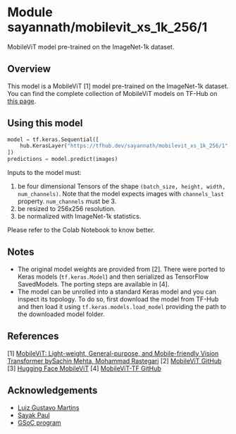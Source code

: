 # Module sayannath/mobilevit_xs_1k_256/1

MobileViT model pre-trained on the ImageNet-1k dataset.

<!-- asset-path: https://storage.googleapis.com/convnext/saved_models/tars/convnext_base_1k_256.tar.gz  -->
<!-- task: image-classification -->
<!-- network-architecture: mobilevit -->
<!-- format: saved_model_2 -->
<!-- fine-tunable: true -->
<!-- license: apache-2.0 -->
<!-- colab: https://colab.research.google.com/github/sayannath/MobileViT-TF/blob/main/notebooks/classification.ipynb -->

## Overview

This model is a MobileViT [1] model pre-trained on the ImageNet-1k dataset. You can find the complete
collection of MobileViT models on TF-Hub on [this page](https://tfhub.dev/sayannath/collections/mobilevit/1).

## Using this model

```py
model = tf.keras.Sequential([
    hub.KerasLayer("https://tfhub.dev/sayannath/mobilevit_xs_1k_256/1", trainable=False)
])
predictions = model.predict(images)
```

Inputs to the model must:

1. be four dimensional Tensors of the shape `(batch_size, height, width, num_channels)`. Note
that the model expects images with  `channels_last`  property. `num_channels` must be 3. 
2. be resized to 256x256 resolution.
3. be normalized with ImageNet-1k statistics.

Please refer to the Colab Notebook to know better.

## Notes

* The original model weights are provided from [2]. There were ported to Keras models
(`tf.keras.Model`) and then serialized as TensorFlow SavedModels. The porting
steps are available in [4].
* The model can be unrolled into a standard Keras model and you can inspect its topology.
To do so, first download the model from TF-Hub and then load it using `tf.keras.models.load_model`
providing the path to the downloaded model folder.

## References

[1] [MobileViT: Light-weight, General-purpose, and Mobile-friendly Vision Transformer bySachin Mehta, Mohammad Rastegari](https://arxiv.org/abs/2110.02178)
[2] [MobileViT GitHub](https://github.com/apple/ml-cvnets)
[3] [Hugging Face MobileViT](https://huggingface.co/docs/transformers/v4.22.2/en/model_doc/mobilevit#mobilevit)
[4] [MobileViT-TF GitHub](https://github.com/sayannath/MobileViT-GSoC)

## Acknowledgements

* [Luiz Gustavo Martins](https://twitter.com/gusthema)
* [Sayak Paul](https://github.com/RisingSayak) 
* [GSoC program](https://summerofcode.withgoogle.com)